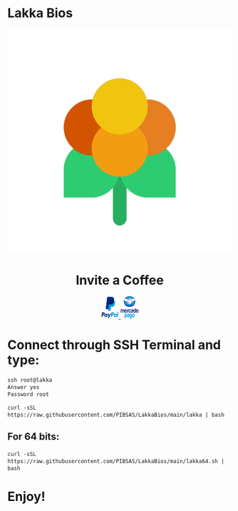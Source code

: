 # Lakka Bios

  ![](Lakka.png)


<h1 align="center"> Invite a Coffee</h1>

<p align="center">
<a href="https://www.paypal.com/paypalme/RaspberryPiBsAs">
<img src="https://raw.githubusercontent.com/PIBSAS/MiPiTV/master/Paypal_2014_logo.png" alt="Invite a Coffee" width="40" height="50">
</a>
<a href="https://link.mercadopago.com.ar/raspberrypibsas">
<img src="https://raw.githubusercontent.com/PIBSAS/MiPiTV/master/MercadoPago.png" alt="Invite a Coffee" width="40" height="50">
</a>
</p>

# Connect through SSH Terminal and type:
```
ssh root@lakka
Answer yes
Password root
```
```
curl -sSL https://raw.githubusercontent.com/PIBSAS/LakkaBios/main/lakka | bash
```
## For 64 bits:

```
curl -sSL https://raw.githubusercontent.com/PIBSAS/LakkaBios/main/lakka64.sh | bash
```


# Enjoy!
